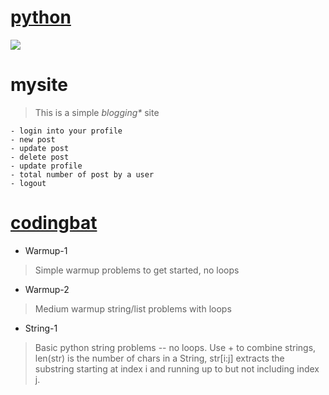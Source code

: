 # **[python](https://www.python.org/)**
![](https://res.cloudinary.com/teepublic/image/private/s--snuCCWkh--/t_Preview/b_rgb:191919,c_limit,f_jpg,h_630,q_90,w_630/v1503921169/production/designs/1856074_1.jpg)

# **mysite**
> This is a simple _*blogging**_ site

    - login into your profile
    - new post
    - update post
    - delete post
    - update profile
    - total number of post by a user
    - logout

# **[codingbat](https://codingbat.com/python)**
- Warmup-1
>Simple warmup problems to get started, no loops

- Warmup-2
>Medium warmup string/list problems with loops

- String-1
>Basic python string problems -- no loops. Use + to combine strings, len(str) is the number of chars in a String, str[i:j] extracts the substring starting at index i and running up to but not including index j.

